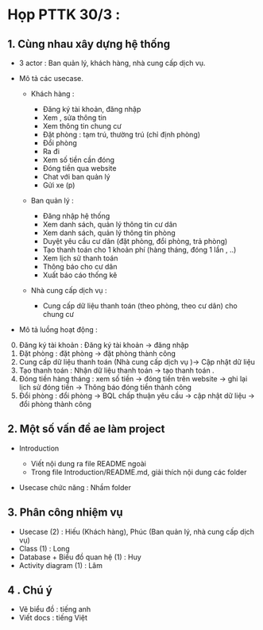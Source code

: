 # Họp PTTK 30/3 :

## 1. Cùng nhau xây dựng hệ thống

- 3 actor : Ban quản lý, khách hàng, nhà cung cấp dịch vụ.
- Mô tả các usecase.

  - Khách hàng :
    - Đăng ký tài khoản, đăng nhập
    - Xem , sửa thông tin
    - Xem thông tin chung cư
    - Đặt phòng : tạm trú, thường trú (chỉ định phòng)
    - Đổi phòng
    - Ra đi
    - Xem số tiền cần đóng
    - Đóng tiền qua website
    - Chat với ban quản lý
    - Gửi xe (p)
  - Ban quản lý :
    - Đăng nhập hệ thống
    - Xem danh sách, quản lý thông tin cư dân
    - Xem danh sách, quản lý thông tin phòng
    - Duyệt yêu cầu cư dân (đặt phòng, đổi phòng, trả phòng)
    - Tạo thanh toán cho 1 khoản phí (hàng tháng, đóng 1 lần , ..)
    - Xem lịch sử thanh toán
    - Thông báo cho cư dân
    - Xuất báo cáo thống kê

  - Nhà cung cấp dịch vụ :
    - Cung cấp dữ liệu thanh toán (theo phòng, theo cư dân) cho chung cư

- Mô tả luồng hoạt động :

0. Đăng ký tài khoản : Đăng ký tài khoản -> đăng nhập
1. Đặt phòng : đặt phòng -> đặt phòng thành công
2. Cung cấp dữ liệu thanh toán (Nhà cung cấp dịch vụ )-> Cập nhật dữ liệu
3. Tạo thanh toán : Nhận dữ liệu thanh toán -> tạo thanh toán .
4. Đóng tiền hàng tháng : xem số tiền -> đóng tiền trên website -> ghi lại lịch sử đóng tiền -> Thông báo đóng tiền thành công
5. Đổi phòng : đổi phòng -> BQL chấp thuận yêu cầu -> cập nhật dữ liệu -> đổi phòng thành công

## 2. Một số vấn đề ae làm project

- Introduction

  - Viết nội dung ra file README ngoài
  - Trong file Introduction/README.md, giải thích nội dung các folder

- Usecase chức năng : Nhầm folder

## 3. Phân công nhiệm vụ

- Usecase (2) : Hiếu (Khách hàng), Phúc (Ban quản lý, nhà cung cấp dịch vụ)
- Class (1) : Long
- Database + Biểu đồ quan hệ (1) : Huy
- Activity diagram (1) : Lâm

## 4 . Chú ý

- Vẽ biểu đồ : tiếng anh
- Viết docs : tiếng Việt
